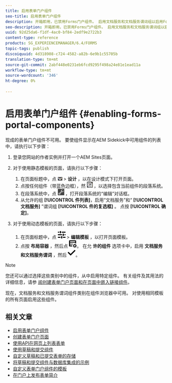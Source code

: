 ```yaml
---
title: 启用表单门户组件
seo-title: 启用表单门户组件
description: 开箱即用，已禁用Forms门户组件。 启用文档服务和文档服务谓词组以启用Forms门户组件。
seo-description: 开箱即用，已禁用Forms门户组件。 启用文档服务和文档服务谓词组以启用Forms门户组件。
uuid: 92d25da6-f1df-4ac0-bf84-2edf9e2722b3
content-type: reference
products: SG_EXPERIENCEMANAGER/6.4/FORMS
topic-tags: publish
discoiquuid: 4d318908-c724-4582-a82b-6e9b1c55705b
translation-type: tm+mt
source-git-commit: 2abf448e0231eb6fcd9295f498a24e81e1ead11a
workflow-type: tm+mt
source-wordcount: '346'
ht-degree: 0%

---
```



# 启用表单门户组件 {#enabling-forms-portal-components}

现成的表单门户组件不可用。 要使组件显示在AEM Sidekick中可用组件的列表中，请执行以下步骤：

1. 登录您网站的作者实例并打开一个AEM Sites页面。

1. 对于使用静态模板的页面，请执行以下步骤：

   1. 在页面标题中，点 ![按画布下拉框](assets/canvas-drop-down.png) > **设计** ，以在设计模式下打开页面。
   1. 点按任何组件（带蓝色边框），然 ![后点按字段级](assets/field-level.png) ，以选择包含当前组件的段落系统。
   1. 在段落系统中，点 ![按settings_icon](assets/settings_icon.png) ，打开段落系统的“编辑”对话框。
   1. 从允许的组 **[!UICONTROL 件列表]**，启用“文档服务”和“ **[!UICONTROL 文档服务]** ”谓词组 **[!UICONTROL 件的复选框]** 。 点按 **[!UICONTROL 确定]**。

1. 对于使用动态模板的页面，请执行以下步骤：

   1. 在页面标题中，点 ![按属性](assets/properties.png) > **编辑模板** ，以打开页面模板。
   1. 点按 **布局容器** ，然后点 ![按源管理](assets/FeedManagement.png)。 在允 **许的组件** 选项卡中，启用 **文档服务和文档服务谓词** ，然后 ![点按aem_6_3_forms_save](assets/aem_6_3_forms_save.png)。

>[!NOTE]
>
>您还可以通过选择这些类别中的组件，从中启用特定组件。 有关组件及其用法的详细信息，请参 [阅创建表单门户页面](/help/forms/using/creating-form-portal-page.md)[和在页面中嵌入链接组件](/help/forms/using/embedding-link-component-page.md)。

现在，文档服务和文档服务谓词组件类别在组件浏览器中可用。 对使用相同模板的所有页面启用这些组件。

## 相关文章

* [启用表单门户组件](/help/forms/using/enabling-forms-portal-components.md)
* [创建表单门户页面](/help/forms/using/creating-form-portal-page.md)
* [使用API在网页上列表表单](/help/forms/using/listing-forms-webpage-using-apis.md)
* [使用草稿和提交组件](/help/forms/using/draft-submission-component.md)
* [自定义草稿和已提交表单的存储](/help/forms/using/draft-submission-component.md)
* [将草稿和提交组件与数据库集成的示例](/help/forms/using/integrate-draft-submission-database.md)
* [自定义表单门户组件的模板](/help/forms/using/customizing-templates-forms-portal-components.md)
* [在门户上发布表单简介](/help/forms/using/introduction-publishing-forms.md)
